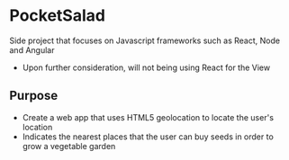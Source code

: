 # PocketSalad
Side project that focuses on Javascript frameworks such as React, Node and Angular
* Upon further consideration, will not being using React for the View

## Purpose
* Create a web app that uses HTML5 geolocation to locate the user's location
* Indicates the nearest places that the user can buy seeds in order to grow a vegetable garden
